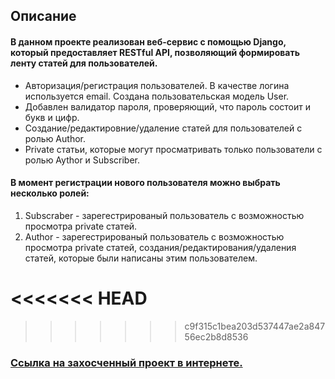 ## Описание

#### В данном проекте реализован веб-сервис с помощью Django, который предоставляет RESTful API, позволяющий формировать ленту статей для пользователей. 
 - Авторизация/регистрация пользователей. В качестве логина используется email. Создана пользовательская модель User.
 - Добавлен валидатор пароля, проверяющий, что пароль состоит и букв и цифр.
 - Создание/редактировние/удаление статей для пользователей с ролью Author.
 - Private статьи, которые могут просматривать только пользователи с ролью Aythor и Subscriber.


#### В момент регистрации нового пользователя можно выбрать несколько ролей:

1. Subscraber - зарегестрированый пользователь с возможностью просмотра private статей.
2. Author - зарегестрированый пользователь с возможностью просмотра private статей, создания/редактирования/удаления статей, которые были написаны этим пользователем.


<<<<<<< HEAD
=======

>>>>>>> c9f315c1bea203d537447ae2a84756ec2b8d8536
### [Ссылка на захосченный проект в интернете.](http://firslist.pythonanywhere.com/)

